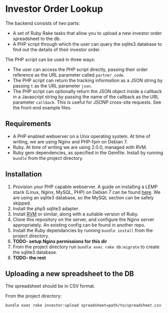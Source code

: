# Investor Order Lookup

The backend consists of two parts:
* A set of Ruby Rake tasks that allow you to upload a new investor order
  spreadsheet to the db.
* A PHP script through which the user can query the sqlite3 database to find
  out the details of their investor order.

The PHP script can be used in three ways:
* The user can access the PHP script directly, passing their order reference as
  the URL parameter called `partner_code`.
* The PHP script can return the tracking information as a JSON string by
  passing `t` as the URL parameter `json`.
* The PHP script can optionally return the JSON object inside a callback in a
  Javascript string by passing the name of the callback as the URL parameter
  `callback`. This is useful for JSONP cross-site requests. See the front-end
  example files.

## Requirements

* A PHP enabled webserver on a Unix operating system. At time of writing, we
  are using Nginx and PHP-fpm on Debian 7.
* Ruby. At time of writing we are using 2.0.0, managed with RVM.
* Ruby gem dependencies, as specified in the Gemfile. Install by running
  `bundle` from the project directory.

## Installation

1. Provision your PHP capable webserver. A guide on installing a LEMP stack
   (Linux, Nginx, MySQL, PHP) on Debian 7 can be found
   [here](https://www.digitalocean.com/community/tutorials/how-to-install-linux-nginx-mysql-php-lemp-stack-on-debian-7).
   We are using an sqlite3 database, so the MySQL section can be safely
   skipped.
2. Install the php5 sqlite3 adapter.
3. Install [RVM](https://rvm.io/) or similar, along with a suitable version of
   Ruby.
4. Clone this repository on the server, and configure the Nginx server
   appropriately. An existing config can be found in another repo.
5. Install the Ruby dependancies by running `bundle install` from the project
   directory.
6. **TODO- setup Nginx permissions for this dir**
7. From the project directory run `bundle exec rake db:migrate` to create the
   sqlite3 database.
8. **TODO- the rest**

## Uploading a new spreadsheet to the DB

The spreadsheet should be in CSV format.

From the project directory:

    bundle exec rake investor:upload spreadsheet=path/to/spreadsheet.csv
